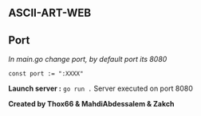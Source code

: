 ## **ASCII-ART-WEB**

## Port
*In main.go change port, by default port its 8080*

    const port := ":XXXX"
**Launch server :**
```go run .```
Server executed on port 8080

**Created by Thox66 & MahdiAbdessalem & Zakch**